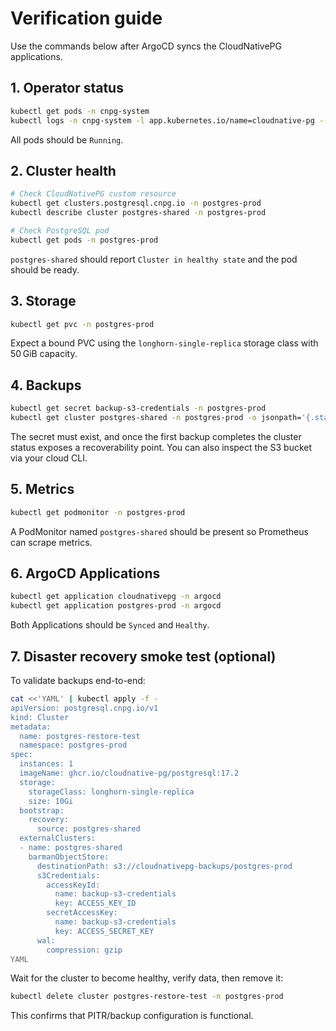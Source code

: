 # Verification guide

Use the commands below after ArgoCD syncs the CloudNativePG applications.

## 1. Operator status

```bash
kubectl get pods -n cnpg-system
kubectl logs -n cnpg-system -l app.kubernetes.io/name=cloudnative-pg --tail=50
```

All pods should be `Running`.

## 2. Cluster health

```bash
# Check CloudNativePG custom resource
kubectl get clusters.postgresql.cnpg.io -n postgres-prod
kubectl describe cluster postgres-shared -n postgres-prod

# Check PostgreSQL pod
kubectl get pods -n postgres-prod
```

`postgres-shared` should report `Cluster in healthy state` and the pod should be ready.

## 3. Storage

```bash
kubectl get pvc -n postgres-prod
```

Expect a bound PVC using the `longhorn-single-replica` storage class with 50 GiB capacity.

## 4. Backups

```bash
kubectl get secret backup-s3-credentials -n postgres-prod
kubectl get cluster postgres-shared -n postgres-prod -o jsonpath='{.status.firstRecoverabilityPoint}'
```

The secret must exist, and once the first backup completes the cluster status exposes a recoverability point. You can also inspect the S3 bucket via your cloud CLI.

## 5. Metrics

```bash
kubectl get podmonitor -n postgres-prod
```

A PodMonitor named `postgres-shared` should be present so Prometheus can scrape metrics.

## 6. ArgoCD Applications

```bash
kubectl get application cloudnativepg -n argocd
kubectl get application postgres-prod -n argocd
```

Both Applications should be `Synced` and `Healthy`.

## 7. Disaster recovery smoke test (optional)

To validate backups end-to-end:

```bash
cat <<'YAML' | kubectl apply -f -
apiVersion: postgresql.cnpg.io/v1
kind: Cluster
metadata:
  name: postgres-restore-test
  namespace: postgres-prod
spec:
  instances: 1
  imageName: ghcr.io/cloudnative-pg/postgresql:17.2
  storage:
    storageClass: longhorn-single-replica
    size: 10Gi
  bootstrap:
    recovery:
      source: postgres-shared
  externalClusters:
  - name: postgres-shared
    barmanObjectStore:
      destinationPath: s3://cloudnativepg-backups/postgres-prod
      s3Credentials:
        accessKeyId:
          name: backup-s3-credentials
          key: ACCESS_KEY_ID
        secretAccessKey:
          name: backup-s3-credentials
          key: ACCESS_SECRET_KEY
      wal:
        compression: gzip
YAML
```

Wait for the cluster to become healthy, verify data, then remove it:

```bash
kubectl delete cluster postgres-restore-test -n postgres-prod
```

This confirms that PITR/backup configuration is functional.
